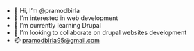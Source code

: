 - 👋 Hi, I’m @pramodbirla
- 👀 I’m interested in web development
- 🌱 I’m currently learning Drupal
- 💞️ I’m looking to collaborate on drupal websites development
- 📫 pramodbirla95@gmail.com

<!---
pramodbirla/pramodbirla is a ✨ special ✨ repository because its `README.md` (this file) appears on your GitHub profile.
You can click the Preview link to take a look at your changes.
--->
